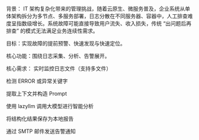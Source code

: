 背景：
IT 架构复杂化带来的管理挑战，随着云原生、微服务普及，企业系统从单体架构拆分为多节点、多服务部署，日志分散在不同服务器、容器中，人工排查难度呈指数级增长。系统故障可能直接导致用户流失、收入损失，传统 “出问题后再排查” 的模式无法满足业务连续性需求。

目标：实现故障的提前预警、快速发现与快速定位。

核心功能：围绕日志采集、分析、告警展开。

核心需求：
实时监控日志文件（支持多文件）

检测 ERROR 或异常关键字

提取上下文并构造 Prompt

使用 lazyllm 调用大模型进行智能分析

将结构化结果保存为本地报告

通过 SMTP 邮件发送告警通知
